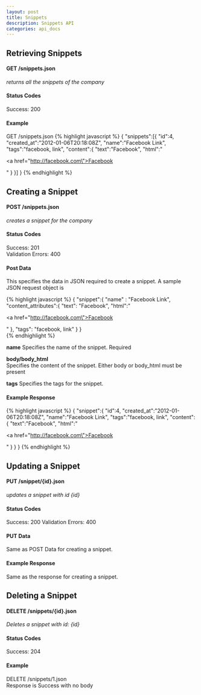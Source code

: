 ```yaml
---
layout: post
title: Snippets
description: Snippets API
categories: api_docs
---
```


Retrieving Snippets
-------------------
#### GET /snippets.json
*returns all the snippets of the company*

#### Status Codes
Success: 200

#### Example
GET /snippets.json
{% highlight javascript %}
  {
  	"snippets":[{
  		"id":4,
  		"created_at":"2012-01-06T20:18:08Z",
  		"name":"Facebook Link",
  		"tags":"facebook, link",
  		"content":{
  			"text":"Facebook",
  			"html":"<p><a href=\"http://facebook.com\">Facebook</a></p>"
  		}
  	}]
  }
{% endhighlight %}

Creating a Snippet
------------------
#### POST /snippets.json
*creates a snippet for the company*

#### Status Codes
Success: 201  
Validation Errors: 400

#### Post Data
This specifies the data in JSON required to create a snippet. A sample JSON request object is 

{% highlight javascript %}
  {
  "snippet":{
    "name" : "Facebook Link",
    "content_attributes":{
      "text": "Facebook",
      "html":"<p><a href=\"http://facebook.com\">Facebook</a></p>"
    },
    "tags": "facebook, link"
  }
}  
{% endhighlight %} 

**name**
Specifies the name of the snippet.
Required

**body/body_html**  
Specifies the content of the snippet. Either body or body_html must be present

**tags**
Specifies the tags for the snippet.

#### Example Response
{% highlight javascript %}
  {
  	"snippet":{
  		"id":4,
  		"created_at":"2012-01-06T20:18:08Z",
  		"name":"Facebook Link",
  		"tags":"facebook, link",
  		"content":{
  			"text":"Facebook",
  			"html":"<p><a href=\"http://facebook.com\">Facebook</a></p>"
  		}
  	}
  }
{% endhighlight %}

Updating a Snippet
------------------
#### PUT /snippet/{id}.json
*updates a snippet with id {id}*

#### Status Codes
Success: 200
Validation Errors: 400

#### PUT Data
Same as POST Data for creating a snippet. 

#### Example Response
Same as the response for creating a snippet.

Deleting a Snippet
------------------
#### DELETE /snippets/{id}.json
*Deletes a snippet with id: {id}*

#### Status Codes
Success: 204  

#### Example
DELETE /snippets/1.json  
Response is Success with no body
